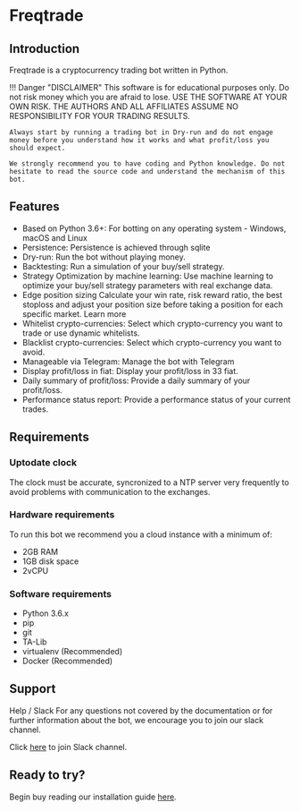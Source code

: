 # Freqtrade
## Introduction
Freqtrade is a cryptocurrency trading bot written in Python.

!!! Danger "DISCLAIMER"
    This software is for educational purposes only. Do not risk money which you are afraid to lose. USE THE SOFTWARE AT YOUR OWN RISK. THE AUTHORS AND ALL AFFILIATES ASSUME NO RESPONSIBILITY FOR YOUR TRADING RESULTS.

    Always start by running a trading bot in Dry-run and do not engage money before you understand how it works and what profit/loss you should expect.

    We strongly recommend you to have coding and Python knowledge. Do not hesitate to read the source code and understand the mechanism of this bot.


## Features
 - Based on Python 3.6+: For botting on any operating system - Windows, macOS and Linux
 - Persistence: Persistence is achieved through sqlite
 - Dry-run: Run the bot without playing money.
 - Backtesting: Run a simulation of your buy/sell strategy.
 - Strategy Optimization by machine learning: Use machine learning to optimize your buy/sell strategy parameters with real exchange data.
 - Edge position sizing Calculate your win rate, risk reward ratio, the best stoploss and adjust your position size before taking a position for each specific market. Learn more
 - Whitelist crypto-currencies: Select which crypto-currency you want to trade or use dynamic whitelists.
 - Blacklist crypto-currencies: Select which crypto-currency you want to avoid.
 - Manageable via Telegram: Manage the bot with Telegram
 - Display profit/loss in fiat: Display your profit/loss in 33 fiat.
 - Daily summary of profit/loss: Provide a daily summary of your profit/loss.
 - Performance status report: Provide a performance status of your current trades.


## Requirements
### Uptodate clock
The clock must be accurate, syncronized to a NTP server very frequently to avoid problems with communication to the exchanges.

### Hardware requirements
To run this bot we recommend you a cloud instance with a minimum of:

- 2GB RAM
- 1GB disk space
- 2vCPU

### Software requirements
- Python 3.6.x
- pip
- git
- TA-Lib
- virtualenv (Recommended)
- Docker (Recommended)


## Support
Help / Slack
For any questions not covered by the documentation or for further information about the bot, we encourage you to join our slack channel.

Click [here](https://join.slack.com/t/highfrequencybot/shared_invite/enQtMjQ5NTM0OTYzMzY3LWMxYzE3M2MxNDdjMGM3ZTYwNzFjMGIwZGRjNTc3ZGU3MGE3NzdmZGMwNmU3NDM5ZTNmM2Y3NjRiNzk4NmM4OGE) to join Slack channel.

## Ready to try?
Begin buy reading our installation guide [here](pre-requisite).
